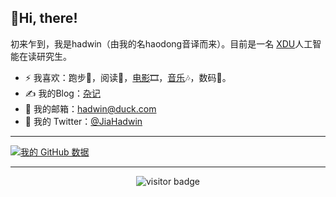 ## 👋Hi, there!
初来乍到，我是hadwin（由我的名haodong音译而来）。目前是一名 [XDU](https://www.xidian.edu.cn/)人工智能在读研究生。
- ⚡ 我喜欢：跑步🏃‍，阅读📕，[电影](https://letterboxd.com/hadwin/)🎞️，[音乐](https://open.spotify.com/user/31rcaefx6jbcvcwjwqs7huoydxbq)🎶，数码📱。
- ✍️ 我的Blog：[杂记](https://hadwin.noto.so/)
- 📮 我的邮箱：[hadwin@duck.com](mailto:hadwin@dock.com)
-   🐧 我的 Twitter：[@JiaHadwin](https://twitter.com/JiaHadwin)
---
[![我的 GitHub 数据](https://github-readme-stats.vercel.app/api?username=hadwinn)]()


---
<p align="center">

<!--<img src="https://visitor-badge.glitch.me/badge?page_id=halfrost.halfrost" alt="visitor badge"/>-->

<img src="https://visitor-badge.laobi.icu/badge?page_id=hadwinn.hadwinn" alt="visitor badge"/>

</p>
